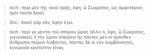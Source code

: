 

>  *Isch.*: περὶ μὲν τῆς νεοῦ ὁρᾷς, ἔφη, ὦ Σώκρατες, ὡς ἀμφοτέροις ἡμῖν ταὐτὰ δοκεῖ.



>  *Soc.*: δοκεῖ γὰρ οὖν, ἔφην ἐγώ.



>  *Isch.*: περί γε μέντοι τοῦ σπόρου ὥρας ἄλλο τι, ἔφη, ὦ Σώκρατες, γιγνώσκεις ἢ τὴν ὥραν σπείρειν ἧς πάντες μὲν οἱ πρόσθεν ἄνθρωποι πεῖραν λαβόντες, πάντες δὲ οἱ νῦν λαμβάνοντες, ἐγνώκασι κρατίστην εἶναι;